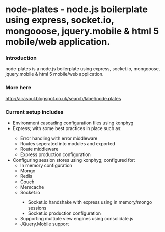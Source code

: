node-plates - node.js boilerplate using express, socket.io, mongooose, jquery.mobile & html 5 mobile/web application.
=========

### Introduction

node-plates is a node.js boilerplate using express, socket.io, mongooose, jquery.mobile & html 5 mobile/web application.

### More here

http://airasoul.blogspot.co.uk/search/label/node.plates

### Current setup includes

<ul>
<li>Environment cascading configuration files using konphyg</li>
<li>Express; with some best practices in place such as: </li>
<ul>
<li>Error handling with error middleware</li>
<li>Routes seperated into modules and exported</li>
<li>Route middleware</li>
<li>Express production configuration</li>
</ul>
<li>Configuring session stores using konphyg; configured for:
<ul>
  <li>In memory configuration</li>
  <li>Mongo</li>
  <li>Redis</li>
  <li>Couch</li>
  <li>Memcache</li>
</ul>
<ul>
<li>Socket.io</li>
<ul>
<li>Socket.io handshake with express using in memory/mongo sessions</li>
<li>Socket.io production configuration</li>
</ul>

<li>Supporting multiple view engines using consolidate.js</li>
<li>JQuery.Mobile support</li>
</ul>


